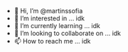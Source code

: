 - 👋 Hi, I’m @martinssofia
- 👀 I’m interested in ... idk
- 🌱 I’m currently learning ... idk
- 💞️ I’m looking to collaborate on ... idk
- 📫 How to reach me ... idk

<!---
martinssofia/martinssofia is a ✨ special ✨ repository because its `README.md` (this file) appears on your GitHub profile.
You can click the Preview link to take a look at your changes.
--->
